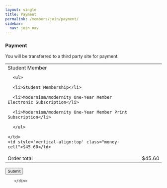 ```yaml
---
layout: single
title: Payment
permalink: /members/join/payment/
sidebar:
  nav: join_nav
---
```



<!DOCTYPE html>

<html lang="en">
<head>
  <meta name="generator" content="HTML Tidy for Linux (vers 25 March 2009), see www.w3.org">
  <meta charset="utf-8">
  <meta http-equiv="Content-Type" content="text/html; charset=us-ascii">

  <title>MSA Membership - Payment</title>
  <link rel="stylesheet" href="/msa/members/css/msa-style.css" type="text/css">
  <link rel="stylesheet" href="/msa/members/css/jhup-style.css" type="text/css">
  <link href="/msa/members/css/SpryMenuBarHorizontal.css" rel="stylesheet" type="text/css">
  <link href="/msa/members/img/msa-favicon.png" rel= "shortcut icon" type="image/gif" />

</head>

<body>


<!-- <h1>Modernist Studies Association</h1> -->
<main id="maincontent">




<h3>Payment</h3>








  
<p>You will be transferred to a third party site for payment.</p>

<table class="order-small">

  <tr>
    <td>Student Member
    
      <ul>
      
      <li>Student Membership</li>
      
      <li>Modernism/modernity One-Year Member Electronic Subscription</li>
      
      <li>Modernism/modernity One-Year Member Print Subscription</li>
      
      </ul>
    
    </td>
    <td style='vertical-align:top' class="money-cell">$45.60</td>
  </tr>

  <tr>
    <td>Order total</td>
    <td class="money-cell">$45.60</td>
  </tr>
</table>

<form method="post" action="https://secureacceptance.cybersource.com/pay">
  <button type="submit">Submit</button>

  <input type="hidden" name="customer_id" value="2682630">
  <input type="hidden" name="customer_cookies_accepted" value="true">
  <input type="hidden" name="merchant_defined_data1" value="">

  
  <input type="hidden" name="access_key" value="12d27ed0b2663df09b88a783326308d6">
  
  <input type="hidden" name="amount" value="45.60">
  
  <input type="hidden" name="bill_to_address_city" value="Allendale">
  
  <input type="hidden" name="bill_to_address_country" value="US">
  
  <input type="hidden" name="bill_to_address_line1" value="109 Lake Ontario Hall">
  
  <input type="hidden" name="bill_to_address_postal_code" value="49306-9608">
  
  <input type="hidden" name="bill_to_address_state" value="MI">
  
  <input type="hidden" name="bill_to_company_name" value="Grand Valley State University">
  
  <input type="hidden" name="bill_to_email" value="nathanis@gvsu.edu">
  
  <input type="hidden" name="bill_to_forename" value="Steven">
  
  <input type="hidden" name="bill_to_surname" value="Nathaniel">
  
  <input type="hidden" name="consumer_id" value="2682630">
  
  <input type="hidden" name="currency" value="usd">
  
  <input type="hidden" name="customer_cookies_accepted" value="true">
  
  <input type="hidden" name="ignore_avs" value="true">
  
  <input type="hidden" name="ignore_cvn" value="true">
  
  <input type="hidden" name="item_0_name" value="Student Member">
  
  <input type="hidden" name="item_0_quantity" value="1">
  
  <input type="hidden" name="item_0_sku" value="6729">
  
  <input type="hidden" name="item_0_tax_amount" value="0.60">
  
  <input type="hidden" name="item_0_unit_price" value="45.60">
  
  <input type="hidden" name="line_item_count" value="1">
  
  <input type="hidden" name="locale" value="en-US">
  
  <input type="hidden" name="merchant_defined_data5" value="Modernist Studies Association">
  
  <input type="hidden" name="merchant_defined_data6" value="N/A">
  
  <input type="hidden" name="profile_id" value="9FF1E2B6A4A74B309F368B3C1A358EC8">
  
  <input type="hidden" name="reference_number" value="19949863">
  
  <input type="hidden" name="ship_to_address_city" value="Belmont">
  
  <input type="hidden" name="ship_to_address_country" value="US">
  
  <input type="hidden" name="ship_to_address_line1" value="4940 Lofting Dr NE">
  
  <input type="hidden" name="ship_to_address_postal_code" value="49306-9046">
  
  <input type="hidden" name="ship_to_address_state" value="MI">
  
  <input type="hidden" name="ship_to_forename" value="Steven">
  
  <input type="hidden" name="ship_to_surname" value="Nathaniel">
  
  <input type="hidden" name="signature" value="bO6jvSH2lQ0QHh/bNggzLX3IqkZYNJWFx8U5WPqiOss=">
  
  <input type="hidden" name="signed_date_time" value="2024-06-21T19:48:32Z">
  
  <input type="hidden" name="signed_field_names" value="access_key,amount,bill_to_address_city,bill_to_address_country,bill_to_address_line1,bill_to_address_postal_code,bill_to_address_state,bill_to_company_name,bill_to_email,bill_to_forename,bill_to_surname,consumer_id,currency,customer_cookies_accepted,ignore_avs,ignore_cvn,item_0_name,item_0_quantity,item_0_sku,item_0_tax_amount,item_0_unit_price,line_item_count,locale,merchant_defined_data5,merchant_defined_data6,profile_id,reference_number,ship_to_address_city,ship_to_address_country,ship_to_address_line1,ship_to_address_postal_code,ship_to_address_state,ship_to_forename,ship_to_surname,signed_date_time,signed_field_names,transaction_type,transaction_uuid,unsigned_field_names">
  
  <input type="hidden" name="transaction_type" value="sale,create_payment_token">
  
  <input type="hidden" name="transaction_uuid" value="19949863-1718999312">
  
  <input type="hidden" name="unsigned_field_names" value="signature,unsigned_field_names">
  
</form>



</main>
<script type="text/javascript" src="/msa/members/js/jquery.js"> </script>
<script type="text/javascript" src="/msa/members/js/jquery.doubleScroll.js"></script>
<script type="text/javascript" src="/msa/members/js/jhup.js"> </script>





        </div>



<script async src="https://www.googletagmanager.com/gtag/js?id=UA-122948754-11"></script>
<script async src="/msa/members/js/msa-analytics.js"></script>

<script type="text/javascript" defer>
(function(d, src, c) { var t=d.scripts[d.scripts.length - 1],s=d.createElement('script');s.id='la_x2s6df8d';s.async=true;s.src=src;s.onload=s.onreadystatechange=function(){var rs=this.readyState;if(rs&&(rs!='complete')&&(rs!='loaded')){return;}c(this);};t.parentElement.insertBefore(s,t.nextSibling);})(document,
'https://jhup.ladesk.com/scripts/track.js',
function(e){ LiveAgent.createButton('uyox0una', e); });
</script>

</body>
</html>
